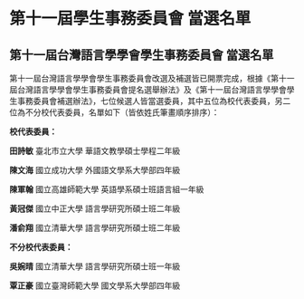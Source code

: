 # 第十一屆學生事務委員會 當選名單

## 第十一屆台灣語言學學會學生事務委員會 當選名單

第十一屆台灣語言學學會學生事務委員會改選及補選皆已開票完成，根據《第十一屆台灣語言學學會學生事務委員會提名選舉辦法》及《第十一屆台灣語言學學會學生事務委員會補選辦法》，七位候選人皆當選委員，其中五位為校代表委員，另二位為不分校代表委員，名單如下（皆依姓氏筆畫順序排序）：

**校代表委員：**

**田詩敏**
臺北市立大學
華語文教學碩士學程二年級

**陳文海**
國立成功大學
外國語文學系大學部四年級

**陳軍翰**
國立高雄師範大學
英語學系碩士班語言組一年級

**黃冠傑**
國立中正大學
語言學研究所碩士班二年級

**潘俞翔**
國立清華大學
語言學研究所碩士班二年級

**不分校代表委員：**

**吳婉晴**
國立清華大學
語言學研究所碩士班一年級

**覃正豪**
國立臺灣師範大學
國文學系大學部四年級